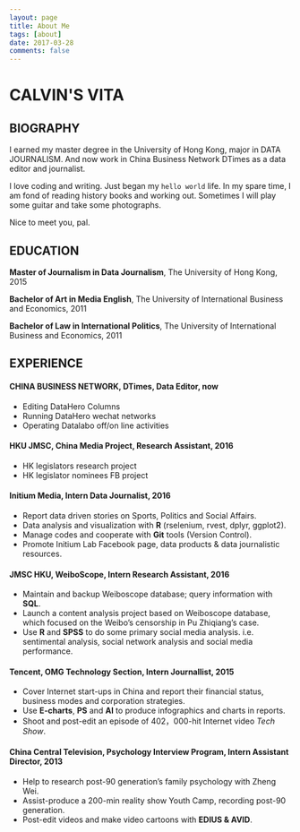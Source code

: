 ```yaml
---
layout: page
title: About Me
tags: [about]
date: 2017-03-28
comments: false
---
```

    
# CALVIN'S VITA

## BIOGRAPHY
I earned my master degree in the University of Hong Kong, major in DATA JOURNALISM. And now work in China Business Network  DTimes as a data editor and journalist. <p>

I love coding and writing. Just began my `hello world` life. In my spare time, I am fond of reading history books and working out. Sometimes I will play some guitar and take some photographs.<p>

Nice to meet you, pal.



## EDUCATION
**Master of Journalism in Data Journalism**, The University of Hong Kong, 2015<p>
**Bachelor of Art in Media English**, The University of International Business and Economics, 2011<p>
**Bachelor of Law in International Politics**, The University of International Business and Economics, 2011<p>


## EXPERIENCE
#### CHINA BUSINESS NETWORK, DTimes, Data Editor, now
* Editing DataHero Columns
* Running DataHero wechat networks
* Operating Datalabo off/on line activities<br>

#### HKU JMSC, China Media Project, Research Assistant, 2016
* HK legislators research project
* HK legislator nominees FB project<br>

#### Initium Media, Intern Data Journalist, 2016
* Report data driven stories on Sports, Politics and Social Affairs.
* Data analysis and visualization with **R** (rselenium, rvest, dplyr, ggplot2).
* Manage codes and cooperate with **Git** tools (Version Control).
* Promote Initium Lab Facebook page, data products  & data journalistic resources. <br>

#### JMSC HKU, WeiboScope, Intern Research Assistant, 2016
* Maintain and backup Weiboscope database; query information with **SQL**. 
* Launch a content analysis project based on Weiboscope database, which focused on the Weibo’s censorship in Pu Zhiqiang’s case.
* Use **R** and **SPSS** to do some primary social media analysis. i.e. sentimental analysis, social network analysis and social media performance. <br>

#### Tencent, OMG Technology Section, Intern Journallist, 2015 
* Cover Internet start-ups in China and report their financial status, business modes and corporation strategies.
* Use **E-charts**, **PS** and **AI** to produce infographics and charts in reports.
* Shoot and post-edit an episode of 402，000-hit Internet video *Tech Show*.

#### China Central Television, Psychology Interview Program, Intern Assistant Director, 2013
* Help to research post-90 generation’s family psychology with Zheng Wei.
* Assist-produce a 200-min reality show Youth Camp, recording post-90 generation.
* Post-edit videos and make video cartoons with **EDIUS & AVID**. 
